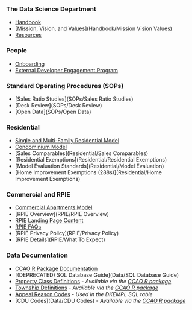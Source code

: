 ### The Data Science Department

 * [Handbook](Handbook/Handbook)
 * [Mission, Vision, and Values](Handbook/Mission Vision Values)
 * [Resources](Handbook/Resources)

### People

 * [Onboarding](People/Onboarding)
 * [External Developer Engagement Program](People/Contributing)

### Standard Operating Procedures (SOPs)

 * [Sales Ratio Studies](SOPs/Sales Ratio Studies)
 * [Desk Review](SOPs/Desk Review)
 * [Open Data](SOPs/Open Data)

### Residential

 * [Single and Multi-Family Residential Model](https://gitlab.com/ccao-data-science---modeling/models/ccao_res_avm)
 * [Condominium Model](https://gitlab.com/ccao-data-science---modeling/models/ccao_condo_avm)
 * [Sales Comparables](Residential/Sales Comparables)
 * [Residential Exemptions](Residential/Residential Exemptions)
 * [Model Evaluation Standards](Residential/Model Evaluation)
 * [Home Improvement Exemptions (288s)](Residential/Home Improvement Exemptions)

### Commercial and RPIE

 * [Commercial Apartments Model](https://gitlab.com/ccao-data-science---modeling/models/commercial-apartments-automated-valuation-model)
 * [RPIE Overview](RPIE/RPIE Overview)
 * [RPIE Landing Page Content](RPIE/Overview)
 * [RPIE FAQs](RPIE/FAQs)
 * [RPIE Privacy Policy](RPIE/Privacy Policy)
 * [RPIE Details](RPIE/What To Expect)

### Data Documentation

 * [CCAO R Package Documentation](https://ccao-data-science---modeling.gitlab.io/packages/ccao/reference/)
 * [(DEPRECATED) SQL Database Guide](Data/SQL Database Guide)
 * [Property Class Definitions](Data/class-definitions.pdf) - *Available via the [CCAO R package](https://gitlab.com/ccao-data-science---modeling/packages/ccao)*
 * [Township Definitions](Data/Townships) - *Available via the [CCAO R package](https://gitlab.com/ccao-data-science---modeling/packages/ccao)*
 * [Appeal Reason Codes](https://prodassets.cookcountyassessor.com/s3fs-public/form_documents/reasoncodes.pdf) - *Used in the DKEMPL SQL table*
 * [CDU Codes](Data/CDU Codes) - *Available via the [CCAO R package](https://gitlab.com/ccao-data-science---modeling/packages/ccao)*

